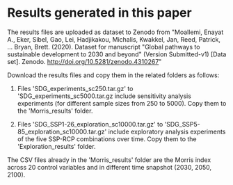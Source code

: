 # Results generated in this paper

The results files are uploaded as dataset to Zenodo from "Moallemi, Enayat A., Eker, Sibel, Gao, Lei, Hadjikakou, Michalis, Kwakkel, Jan, Reed, Patrick, … Bryan, Brett. (2020). Dataset for manuscript "Global pathways to sustainable development to 2030 and beyond" (Version Submitted-v1) [Data set]. Zenodo. http://doi.org/10.5281/zenodo.4310267"

Download the results files and copy them in the related folders as follows:

1. Files 'SDG_experiments_sc250.tar.gz' to 'SDG_experiments_sc5000.tar.gz include sensitivity analysis experiments (for different sample sizes from 250 to 5000). Copy them to the 'Morris_results' folder.

2. Files 'SDG_SSP1-26_exploration_sc10000.tar.gz' to 'SDG_SSP5-85_exploration_sc10000.tar.gz' include exploratory analysis experiments of the five SSP-RCP combinations over time. Copy them to the 'Exploration_results' folder.

The CSV files already in the 'Morris_results' folder are the Morris index across 20 control variables and in different time snapshot (2030, 2050, 2100).
